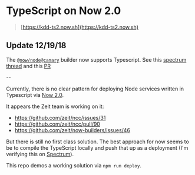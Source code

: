 # TypeScript on Now 2.0

> [https://kdd-ts2.now.sh](https://kdd-ts2.now.sh)

## Update 12/19/18

The [`@now/node@canary`](https://github.com/zeit/now-builders) builder now supports Typescript. See this [spectrum thread](https://spectrum.chat/?t=4e4b5f23-65b9-43bc-a67f-3de197b98c54) and this [PR](https://github.com/zeit/now-examples/pull/198)

--

Currently, there is no clear pattern for deploying Node services written in Typescript via [Now 2.0](https://zeit.co/docs/v2/getting-started/introduction-to-now/).

It appears the Zeit team is working on it:

- https://github.com/zeit/ncc/issues/31
- https://github.com/zeit/ncc/pull/90
- https://github.com/zeit/now-builders/issues/46

But there is still no first class solution. The best approach for now seems to be to compile the TypeScript locally and push that up as a deployment (I'm verifying this on [Spectrum](https://spectrum.chat/?t=4e4b5f23-65b9-43bc-a67f-3de197b98c54)).

This repo demos a working solution via `npm run deploy`.

